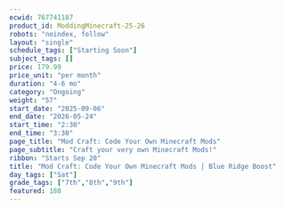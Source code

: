 ```yaml
---
ecwid: 767741187
product_id: ModdingMinecraft-25-26
robots: "noindex, follow"
layout: "single"
schedule_tags: ["Starting Soon"]
subject_tags: []
price: 179.99
price_unit: "per month"
duration: "4-6 mo"
category: "Ongoing"
weight: "57"
start_date: "2025-09-06"
end_date: "2026-05-24"
start_time: "2:30"
end_time: "3:30"
page_title: "Mod Craft: Code Your Own Minecraft Mods"
page_subtitle: "Craft your very own Minecraft Mods!"
ribbon: "Starts Sep 20"
title: "Mod Craft: Code Your Own Minecraft Mods | Blue Ridge Boost"
day_tags: ["Sat"]
grade_tags: ["7th","8th","9th"]
featured: 188
---
```

